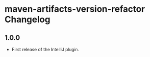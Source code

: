 <!-- Keep a Changelog guide -> https://keepachangelog.com -->

# maven-artifacts-version-refactor Changelog

## 1.0.0
- First release of the IntelliJ plugin.